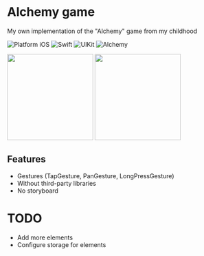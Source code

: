 # Alchemy game

My own implementation of the "Alchemy" game from my childhood

![Platform iOS](https://img.shields.io/badge/platform-iOS-blue.svg)
![Swift](https://img.shields.io/badge/-Swift-orange.svg)
![UIKit](https://img.shields.io/badge/-UIKit-purple.svg)
![Alchemy](https://img.shields.io/badge/-Alchemy-green.svg)

<img src="https://github.com/032nnxkitty/DogeExplorerApp_iOS/blob/main/Screenshots/1.PNG" width="200"> <img src="https://github.com/032nnxkitty/DogeExplorerApp_iOS/blob/main/Screenshots/2.PNG" width="200"> 

## Features
- Gestures (TapGesture, PanGesture, LongPressGesture)
- Without third-party libraries
- No storyboard

# TODO
- Add more elements
- Configure storage for elements 





